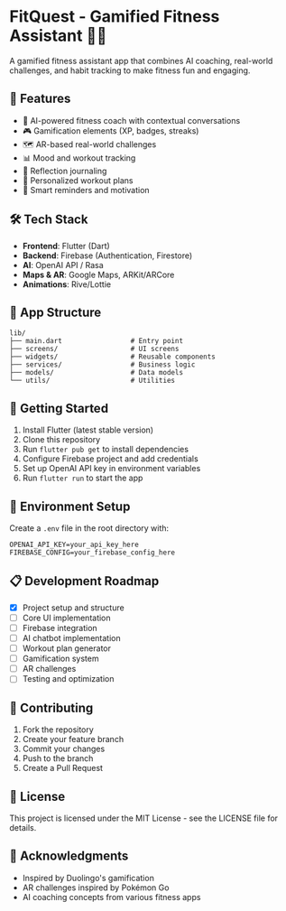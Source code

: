 # FitQuest - Gamified Fitness Assistant 🏃‍♂️

A gamified fitness assistant app that combines AI coaching, real-world challenges, and habit tracking to make fitness fun and engaging.

## 🌟 Features

- 🤖 AI-powered fitness coach with contextual conversations
- 🎮 Gamification elements (XP, badges, streaks)
- 🗺️ AR-based real-world challenges
- 📊 Mood and workout tracking
- 📝 Reflection journaling
- 🎯 Personalized workout plans
- 🔔 Smart reminders and motivation

## 🛠️ Tech Stack

- **Frontend**: Flutter (Dart)
- **Backend**: Firebase (Authentication, Firestore)
- **AI**: OpenAI API / Rasa
- **Maps & AR**: Google Maps, ARKit/ARCore
- **Animations**: Rive/Lottie

## 📱 App Structure

```
lib/
├── main.dart                 # Entry point
├── screens/                  # UI screens
├── widgets/                  # Reusable components
├── services/                 # Business logic
├── models/                   # Data models
└── utils/                    # Utilities
```

## 🚀 Getting Started

1. Install Flutter (latest stable version)
2. Clone this repository
3. Run `flutter pub get` to install dependencies
4. Configure Firebase project and add credentials
5. Set up OpenAI API key in environment variables
6. Run `flutter run` to start the app

## 🔧 Environment Setup

Create a `.env` file in the root directory with:

```
OPENAI_API_KEY=your_api_key_here
FIREBASE_CONFIG=your_firebase_config_here
```

## 📋 Development Roadmap

- [x] Project setup and structure
- [ ] Core UI implementation
- [ ] Firebase integration
- [ ] AI chatbot implementation
- [ ] Workout plan generator
- [ ] Gamification system
- [ ] AR challenges
- [ ] Testing and optimization

## 🤝 Contributing

1. Fork the repository
2. Create your feature branch
3. Commit your changes
4. Push to the branch
5. Create a Pull Request

## 📄 License

This project is licensed under the MIT License - see the LICENSE file for details.

## 🙏 Acknowledgments

- Inspired by Duolingo's gamification
- AR challenges inspired by Pokémon Go
- AI coaching concepts from various fitness apps